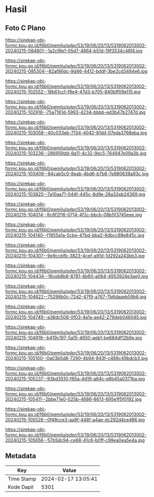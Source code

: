 # Hasil

## Foto C Plano

https://sirekap-obj-formc.kpu.go.id/f6b0/pemilu/pdpr/53/19/06/20/13/5319062013002-20240215-084801--1a2cf8e1-05d7-4864-b51d-19f3534c46f4.jpg

https://sirekap-obj-formc.kpu.go.id/f6b0/pemilu/pdpr/53/19/06/20/13/5319062013002-20240215-085304--82af86dc-9d46-4412-bddf-3be2cd3484e6.jpg

https://sirekap-obj-formc.kpu.go.id/f6b0/pemilu/pdpr/53/19/06/20/13/5319062013002-20240215-102552--18b61ccf-f9e4-47d3-b705-840bff09e115.jpg

https://sirekap-obj-formc.kpu.go.id/f6b0/pemilu/pdpr/53/19/06/20/13/5319062013002-20240215-102916--75a7161d-5993-4234-bbbb-ed3b47b2747d.jpg

https://sirekap-obj-formc.kpu.go.id/f6b0/pemilu/pdpr/53/19/06/20/13/5319062013002-20240215-103058--40c033eb-7134-4042-81dd-07eda3768eba.jpg

https://sirekap-obj-formc.kpu.go.id/f6b0/pemilu/pdpr/53/19/06/20/13/5319062013002-20240215-103236--286959dd-8a11-4c32-9ec5-764947e09a3b.jpg

https://sirekap-obj-formc.kpu.go.id/f6b0/pemilu/pdpr/53/19/06/20/13/5319062013002-20240215-103409--84cab5c0-8eab-4bd6-b7b6-7e880638a93c.jpg

https://sirekap-obj-formc.kpu.go.id/f6b0/pemilu/pdpr/53/19/06/20/13/5319062013002-20240215-103825--7a10aa71-044f-445c-8d9e-28a32eb24369.jpg

https://sirekap-obj-formc.kpu.go.id/f6b0/pemilu/pdpr/53/19/06/20/13/5319062013002-20240215-104014--8c8f2f16-0714-4f2c-bbcb-08b5f3745eee.jpg

https://sirekap-obj-formc.kpu.go.id/f6b0/pemilu/pdpr/53/19/06/20/13/5319062013002-20240215-104140--f1955a1a-5cbe-47bd-bba2-6dbcc88e845c.jpg

https://sirekap-obj-formc.kpu.go.id/f6b0/pemilu/pdpr/53/19/06/20/13/5319062013002-20240215-104307--9e9ccbfb-3823-4cef-a91d-1d292a243bb3.jpg

https://sirekap-obj-formc.kpu.go.id/f6b0/pemilu/pdpr/53/19/06/20/13/5319062013002-20240215-104434--16ceb8b8-8781-4b60-a064-4953924e3ae0.jpg

https://sirekap-obj-formc.kpu.go.id/f6b0/pemilu/pdpr/53/19/06/20/13/5319062013002-20240215-104622--75298b0c-72d2-47f9-a767-7b6daaeb59b6.jpg

https://sirekap-obj-formc.kpu.go.id/f6b0/pemilu/pdpr/53/19/06/20/13/5319062013002-20240215-104749--a38dc508-0f03-4a1a-ae42-279deb046045.jpg

https://sirekap-obj-formc.kpu.go.id/f6b0/pemilu/pdpr/53/19/06/20/13/5319062013002-20240215-104918--b419c197-5a15-4650-aeb1-be684df12b9e.jpg

https://sirekap-obj-formc.kpu.go.id/f6b0/pemilu/pdpr/53/19/06/20/13/5319062013002-20240215-105100--0a03b5d8-7290-4b94-843f-c488c49bdcb3.jpg

https://sirekap-obj-formc.kpu.go.id/f6b0/pemilu/pdpr/53/19/06/20/13/5319062013002-20240215-105237--93bd3510-f65a-4d19-a64c-e8b45a0371ba.jpg

https://sirekap-obj-formc.kpu.go.id/f6b0/pemilu/pdpr/53/19/06/20/13/5319062013002-20240215-105411--2bbe71e0-025b-4686-8613-695e1f5f0192.jpg

https://sirekap-obj-formc.kpu.go.id/f6b0/pemilu/pdpr/53/19/06/20/13/5319062013002-20240215-105526--0f48cce3-aa9f-448f-a4ae-dc292d4ce486.jpg

https://sirekap-obj-formc.kpu.go.id/f6b0/pemilu/pdpr/53/19/06/20/13/5319062013002-20240215-105656--57b5dc94-ce68-41c6-b0ff-c99ea0ea5e4a.jpg


## Metadata

| Key        | Value               |
| ---------- | ------------------- |
| Time Stamp | 2024-02-17 13:05:41 |
| Kode Dapil | 5301                |



